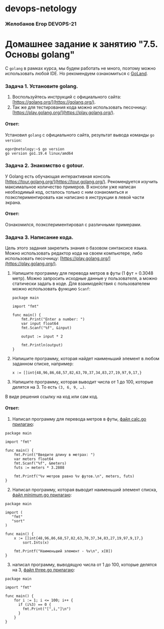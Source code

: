 # devops-netology
### Желобанов Егор DEVOPS-21

# Домашнее задание к занятию "7.5. Основы golang"

С `golang` в рамках курса, мы будем работать не много, поэтому можно использовать любой IDE. 
Но рекомендуем ознакомиться с [GoLand](https://www.jetbrains.com/ru-ru/go/).  

### Задача 1. Установите golang.
1. Воспользуйтесь инструкций с официального сайта: [https://golang.org/](https://golang.org/).
2. Так же для тестирования кода можно использовать песочницу: [https://play.golang.org/](https://play.golang.org/).

#### Ответ:
Установил `golang` с официального сайта, результат вывода команды `go version`:
```shell
egor@netology:~$ go version
go version go1.19.4 linux/amd64
```

### Задача 2. Знакомство с gotour.
У Golang есть обучающая интерактивная консоль [https://tour.golang.org/](https://tour.golang.org/). 
Рекомендуется изучить максимальное количество примеров. В консоли уже написан необходимый код, 
осталось только с ним ознакомиться и поэкспериментировать как написано в инструкции в левой части экрана.  

#### Ответ:
Ознакомился, поэкспериментировал с различными примерами.

### Задача 3. Написание кода. 
Цель этого задания закрепить знания о базовом синтаксисе языка. Можно использовать редактор кода 
на своем компьютере, либо использовать песочницу: [https://play.golang.org/](https://play.golang.org/).

1. Напишите программу для перевода метров в футы (1 фут = 0.3048 метр). Можно запросить исходные данные 
у пользователя, а можно статически задать в коде.
    Для взаимодействия с пользователем можно использовать функцию `Scanf`:
    ```
    package main
    
    import "fmt"
    
    func main() {
        fmt.Print("Enter a number: ")
        var input float64
        fmt.Scanf("%f", &input)
    
        output := input * 2
    
        fmt.Println(output)    
    }
    ```
 
2. Напишите программу, которая найдет наименьший элемент в любом заданном списке, например:
    ```
    x := []int{48,96,86,68,57,82,63,70,37,34,83,27,19,97,9,17,}
    ```
3. Напишите программу, которая выводит числа от 1 до 100, которые делятся на 3. То есть `(3, 6, 9, …)`.

В виде решения ссылку на код или сам код. 

#### Ответ:
1. Написал программу для перевода метров в футы, [файл calc.go прилагаю](/practice/07.5/calc.go):
```
package main

import "fmt"

func main() {
	fmt.Print("Введите длину в метрах: ")
	var meters float64
	fmt.Scanf("%f", &meters)
	futs := meters * 3.2808

	fmt.Printf("%v метров равно %v футов.\n", meters, futs)
}
```  
2. Написал программу, которая выводит наименьший элемент списка, [файл minimum.go прилагаю](/practice/07.5/minimum.go):
```
package main

import (
   "fmt"
   "sort"
)

func main() {
	x := []int{48,96,86,68,57,82,63,70,37,34,83,27,19,97,9,17,}
        sort.Ints(x)

	fmt.Printf("Наименьший элемент - %v\n", x[0])
}
```  
3. написал программу, выводящую числа от 1 до 100, которые делятся на 3, [файл three.go прилагаю](/practice/07.5/three.go):
```
package main

import "fmt"

func main() {
    for i := 1; i <= 100; i++ {
      if (i%3) == 0 {
        fmt.Print("[",i,"]\n")
      }
    }
}
```  
